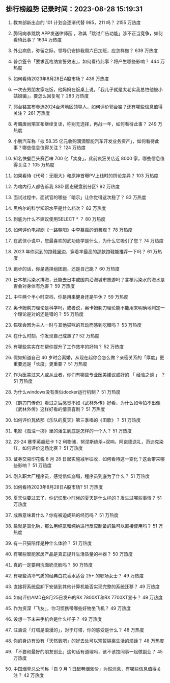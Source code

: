 
## 排行榜趋势 记录时间：2023-08-28 15:19:31
  
  1. 教育部新出台的 101 计划会逐渐代替 985，211 吗？ 2155 万热度
    
  2. 腾讯向李跳跳 APP发送律师函 ，称其「跳过广告功能」涉不正当竞争，如何看待此事？ 1634 万热度
    
  3. 外公病危，弥留之际，领导仍安排我周六日加班，应怎样做？ 639 万热度
    
  4. 普京签令「要求瓦格纳宣誓效忠」，如何看待此事？将产生哪些影响？ 444 万热度
    
  5. 如何看待2023年8月28日A股市场？ 436 万热度
    
  6. 一次去男朋友家吃饭，他妈妈在饭桌上说，「我儿子就是太老实我总怕他被小姑娘骗」，要怎么回复呢？ 283 万热度
    
  7. 郭台铭宣布参选2024台湾地区领导人，如何评价郭台铭？还有哪些信息值得关注？ 261 万热度
    
  8. 考霸唐尚珺宣布继续复读，称别无选择，再战一年，如何看待此事？ 249 万热度
    
  9. 小鹏汽车称「拟 58.35 亿元收购滴滴智能汽车开发业务资产」，如何看待此事？哪些信息值得关注？ 124 万热度
    
  10. 知名快餐巨头赛百味 700 亿「卖身」，此前疯狂关店近 8000 家，哪些信息值得关注？ 105 万热度
    
  11. 如果看待《代号：无限大》和原神首曝PV上线时的舆论差异？ 103 万热度
    
  12. 为啥内行人都告诉我 SSD 固态硬盘别分区? 92 万热度
    
  13. 面试过程中，面试官的哪些「暗示」让你觉得这次稳了？ 83 万热度
    
  14. 黑格尔的科学知识水平是什么档次？ 82 万热度
    
  15. 到底为什么不建议使用SELECT * ？ 80 万热度
    
  16. 如何评价电视剧《一路朝阳》中李慕嘉的消费观？ 78 万热度
    
  17. 在武侠小说中，您最喜欢的武功绝学是什么，为什么它吸引了您？ 74 万热度
    
  18. 2023 年你买到的跑鞋里边，穿着率最高的那款跑鞋能推荐一下吗？ 61 万热度
    
  19. 跑步的话，你是选择组团跑，还是自己跑？ 60 万热度
    
  20. 日本核污染水排海，还能去日本或国内沿海城市旅游吗？含核污染水的海水是否会对身体有危害？ 59 万热度
    
  21. 中午两个半小时空档，你是用来健身还是午休？ 59 万热度
    
  22. 奥卡姆剃刀理论是科学吗，或者说，奥卡姆剃刀理论能不能用来明确地判定一个理论是对的还是错的？ 55 万热度
    
  23. 猫咪会因为主人一时与其他猫咪的互动而感到吃醋吗？ 53 万热度
    
  24. 在什么时刻，你发现自己成熟了? 52 万热度
    
  25. 有哪些实实在在帮你提升了工作效率的好物？ 52 万热度
    
  26. 假如知道自己 40 岁时会离婚，从现在起你会怎么做？亲密关系的「厚度」更重要还是「长度」更重要？ 51 万热度
    
  27. 作为医美过来人或从业者，你们有哪些专业医美建议或好的 「 经验之谈 」 ？ 51 万热度
    
  28. 为什么windows没有类似docker运行机制？ 51 万热度
    
  29. 《鹊刀门传奇》看过之后感觉不如《武林外传》好看，为什么如今拍不出像《武林外传》这样好看的情景喜剧？ 51 万热度
    
  30. 如何评价瓦依那《乐队的夏天》第三季唱的《田歌》？ 51 万热度
    
  31. 电影《孤注一掷》里的潘生到底是怎样的一个人？ 51 万热度
    
  32. 23-24 赛季英超纽卡 1:2 利物浦，努涅斯绝杀+双响，阿诺德送礼，范迪克染红，如何评价这场比赛？ 51 万热度
    
  33. 证券交易印花税 8 月 28 日起实施减半征收，如何看待这一变化？这会带来哪些影响？ 51 万热度
    
  34. 刚入职大厂程序员，感觉信仰崩塌，程序员到底为了什么？ 51 万热度
    
  35. 如何看待2023年8月28日A股市场? 51 万热度
    
  36. 夏天快要过去了，你记忆里小时候的夏天是什么样的？发生过哪些事情？ 51 万热度
    
  37. 成熟意味着什么？你有被迫成熟的经历吗？ 51 万热度
    
  38. 盐就是氯化钠，那么用纯氯和纯纳进行反应制备的盐可以直接使用吗？ 51 万热度
    
  39. 有一只猫陪伴是种什么体验？ 51 万热度
    
  40. 有哪些智能家居产品是真正提升生活质量的神器？ 50 万热度
    
  41. 真的一定要用洗面奶洗脸吗？ 50 万热度
    
  42. 有哪些清冷气质的经典白花香水适合 25+ 的职场女士？ 49 万热度
    
  43. 直接将系统盘卸下安装到其他计算机能否实现完整的系统迁移？ 49 万热度
    
  44. 如何评价AMD在8月25日发布的RX 7800XT和RX 7700XT显卡？ 49 万热度
    
  45. 作为资深「飞友」，你习惯携带哪些好物坐飞机？ 49 万热度
    
  46. 设想一下未来手机会是什么样子？ 49 万热度
    
  47. 汪涵说「灯塔是浪漫的」，对于灯塔，你的感受是什么？ 48 万热度
    
  48. 你的身边有没有「天然氧吧」的好去处可以短暂隔离生活的烦躁？ 48 万热度
    
  49. 「不要和最好的朋友创业」这句话有道理吗，该不该拉同事一起做副业？ 45 万热度
    
  50. 中国烟草总公司称「自 9 月 1 日起卷烟涨价」为假消息，有哪些信息值得关注？ 42 万热度
    